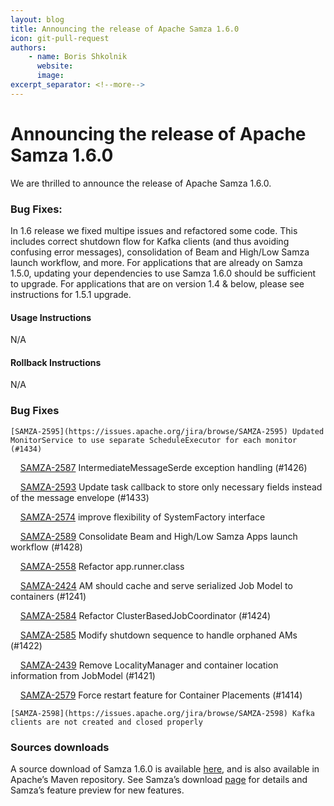 ```yaml
---
layout: blog
title: Announcing the release of Apache Samza 1.6.0
icon: git-pull-request
authors:
    - name: Boris Shkolnik
      website:
      image:
excerpt_separator: <!--more-->
---
```


<!--
   Licensed to the Apache Software Foundation (ASF) under one or more
   contributor license agreements.  See the NOTICE file distributed with
   this work for additional information regarding copyright ownership.
   The ASF licenses this file to You under the Apache License, Version 2.0
   (the "License"); you may not use this file except in compliance with
   the License.  You may obtain a copy of the License at

       http://www.apache.org/licenses/LICENSE-2.0

   Unless required by applicable law or agreed to in writing, software
   distributed under the License is distributed on an "AS IS" BASIS,
   WITHOUT WARRANTIES OR CONDITIONS OF ANY KIND, either express or implied.
   See the License for the specific language governing permissions and
   limitations under the License.
-->

# **Announcing the release of Apache Samza 1.6.0**

<!--more-->

We are thrilled to announce the release of Apache Samza 1.6.0.

### Bug Fixes:
In 1.6 release we fixed multipe issues and refactored some code. This includes correct shutdown flow for Kafka clients (and thus avoiding confusing error messages), consolidation of Beam and High/Low Samza launch workflow, and more.
For applications that are already on Samza 1.5.0, updating your dependencies to use Samza 1.6.0 should be sufficient to upgrade.
For applications that are on version 1.4 & below, please see instructions for 1.5.1 upgrade.

#### Usage Instructions
N/A

#### Rollback Instructions
N/A

### Bug Fixes
    [SAMZA-2595](https://issues.apache.org/jira/browse/SAMZA-2595) Updated MonitorService to use separate ScheduleExecutor for each monitor (#1434)

    [SAMZA-2587](https://issues.apache.org/jira/browse/SAMZA-2587) IntermediateMessageSerde exception handling (#1426)

    [SAMZA-2593](https://issues.apache.org/jira/browse/SAMZA-2593) Update task callback to store only necessary fields instead of the message envelope (#1433)

    [SAMZA-2574](https://issues.apache.org/jira/browse/SAMZA-2574) improve flexibility of SystemFactory interface

    [SAMZA-2589](https://issues.apache.org/jira/browse/SAMZA-2589) Consolidate Beam and High/Low Samza Apps launch workflow (#1428)

    [SAMZA-2558](https://issues.apache.org/jira/browse/SAMZA-2558) Refactor app.runner.class

    [SAMZA-2424](https://issues.apache.org/jira/browse/SAMZA-2524) AM should cache and serve serialized Job Model to containers (#1241)

    [SAMZA-2584](https://issues.apache.org/jira/browse/SAMZA-2584) Refactor ClusterBasedJobCoordinator (#1424)

    [SAMZA-2585](https://issues.apache.org/jira/browse/SAMZA-2585) Modify shutdown sequence to handle orphaned AMs (#1422)

    [SAMZA-2439](https://issues.apache.org/jira/browse/SAMZA-2439) Remove LocalityManager and container location information from JobModel (#1421)

    [SAMZA-2579](https://issues.apache.org/jira/browse/SAMZA-2579) Force restart feature for Container Placements (#1414)

    [SAMZA-2598](https://issues.apache.org/jira/browse/SAMZA-2598) Kafka clients are not created and closed properly

### Sources downloads
A source download of Samza 1.6.0 is available [here](https://dist.apache.org/repos/dist/release/samza/1.6.0/), and is also available in Apache’s Maven repository. See Samza’s download [page](https://samza.apache.org/startup/download/) for details and Samza’s feature preview for new features.
